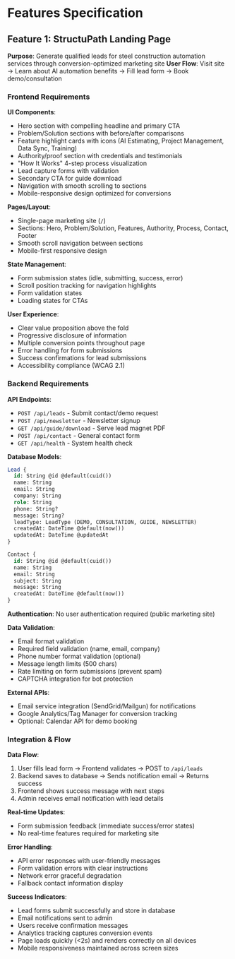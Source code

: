 # Features Specification

## Feature 1: StructuPath Landing Page

**Purpose**: Generate qualified leads for steel construction automation services through conversion-optimized marketing site
**User Flow**: Visit site → Learn about AI automation benefits → Fill lead form → Book demo/consultation

### Frontend Requirements

**UI Components**:

- Hero section with compelling headline and primary CTA
- Problem/Solution sections with before/after comparisons
- Feature highlight cards with icons (AI Estimating, Project Management, Data Sync, Training)
- Authority/proof section with credentials and testimonials
- "How It Works" 4-step process visualization
- Lead capture forms with validation
- Secondary CTA for guide download
- Navigation with smooth scrolling to sections
- Mobile-responsive design optimized for conversions

**Pages/Layout**:

- Single-page marketing site (`/`)
- Sections: Hero, Problem/Solution, Features, Authority, Process, Contact, Footer
- Smooth scroll navigation between sections
- Mobile-first responsive design

**State Management**:

- Form submission states (idle, submitting, success, error)
- Scroll position tracking for navigation highlights
- Form validation states
- Loading states for CTAs

**User Experience**:

- Clear value proposition above the fold
- Progressive disclosure of information
- Multiple conversion points throughout page
- Error handling for form submissions
- Success confirmations for lead submissions
- Accessibility compliance (WCAG 2.1)

### Backend Requirements

**API Endpoints**:

- `POST /api/leads` - Submit contact/demo request
- `POST /api/newsletter` - Newsletter signup
- `GET /api/guide/download` - Serve lead magnet PDF
- `POST /api/contact` - General contact form
- `GET /api/health` - System health check

**Database Models**:

```sql
Lead {
  id: String @id @default(cuid())
  name: String
  email: String
  company: String
  role: String
  phone: String?
  message: String?
  leadType: LeadType (DEMO, CONSULTATION, GUIDE, NEWSLETTER)
  createdAt: DateTime @default(now())
  updatedAt: DateTime @updatedAt
}

Contact {
  id: String @id @default(cuid())
  name: String
  email: String
  subject: String
  message: String
  createdAt: DateTime @default(now())
}
```

**Authentication**: No user authentication required (public marketing site)

**Data Validation**:

- Email format validation
- Required field validation (name, email, company)
- Phone number format validation (optional)
- Message length limits (500 chars)
- Rate limiting on form submissions (prevent spam)
- CAPTCHA integration for bot protection

**External APIs**:

- Email service integration (SendGrid/Mailgun) for notifications
- Google Analytics/Tag Manager for conversion tracking
- Optional: Calendar API for demo booking

### Integration & Flow

**Data Flow**:

1. User fills lead form → Frontend validates → POST to `/api/leads`
2. Backend saves to database → Sends notification email → Returns success
3. Frontend shows success message with next steps
4. Admin receives email notification with lead details

**Real-time Updates**:

- Form submission feedback (immediate success/error states)
- No real-time features required for marketing site

**Error Handling**:

- API error responses with user-friendly messages
- Form validation errors with clear instructions
- Network error graceful degradation
- Fallback contact information display

**Success Indicators**:

- Lead forms submit successfully and store in database
- Email notifications sent to admin
- Users receive confirmation messages
- Analytics tracking captures conversion events
- Page loads quickly (<2s) and renders correctly on all devices
- Mobile responsiveness maintained across screen sizes
